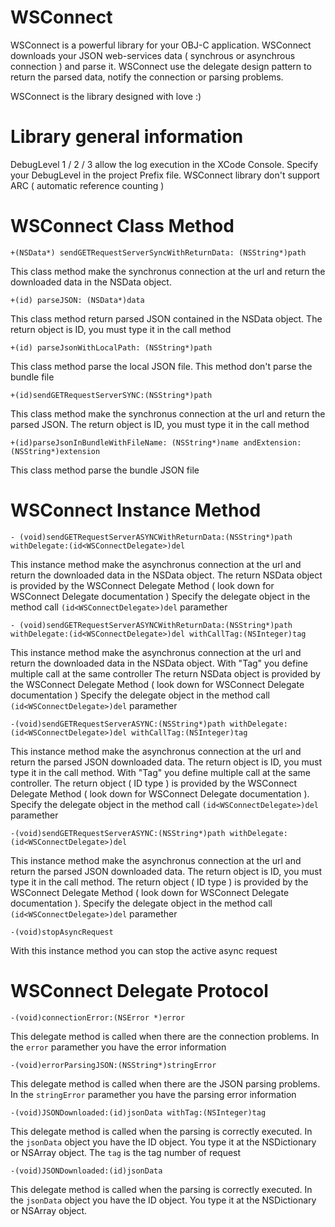 WSConnect
=========
WSConnect is a powerful library for your OBJ-C application.
WSConnect downloads your JSON web-services data ( synchrous or asynchrous connection ) and parse it.
WSConnect use the delegate design pattern to return the parsed data, notify the connection or parsing problems.

WSConnect is the library designed with love :)






Library general information
=========
DebugLevel 1 / 2 / 3 allow the log execution in the XCode Console. Specify your DebugLevel in the project Prefix file.
WSConnect library don't support ARC ( automatic reference counting )





WSConnect Class Method
=========
`+(NSData*) sendGETRequestServerSyncWithReturnData: (NSString*)path`

This class method make the synchronus connection at the url and return the downloaded data in the NSData object.


`+(id) parseJSON: (NSData*)data`

This class method return parsed JSON contained in the NSData object. The return object is ID, you must type it in the call method


`+(id) parseJsonWithLocalPath: (NSString*)path`

This class method parse the local JSON file. This method don't parse the bundle file


`+(id)sendGETRequestServerSYNC:(NSString*)path`

This class method make the synchronus connection at the url and return the parsed JSON. The return object is ID, you must type it in the call method


`+(id)parseJsonInBundleWithFileName: (NSString*)name andExtension: (NSString*)extension`

This class method parse the bundle JSON file



WSConnect Instance Method
=========
`- (void)sendGETRequestServerASYNCWithReturnData:(NSString*)path withDelegate:(id<WSConnectDelegate>)del`

This instance method make the asynchronus connection at the url and return the downloaded data in the NSData object.
The return NSData object is provided by the WSConnect Delegate Method ( look down for WSConnect Delegate documentation )
Specify the delegate object in the method call `(id<WSConnectDelegate>)del` paramether


`- (void)sendGETRequestServerASYNCWithReturnData:(NSString*)path withDelegate:(id<WSConnectDelegate>)del withCallTag:(NSInteger)tag`

This instance method make the asynchronus connection at the url and return the downloaded data in the NSData object.
With "Tag" you define multiple call at the same controller 
The return NSData object is provided by the WSConnect Delegate Method ( look down for WSConnect Delegate documentation )
Specify the delegate object in the method call `(id<WSConnectDelegate>)del` paramether


`-(void)sendGETRequestServerASYNC:(NSString*)path withDelegate:(id<WSConnectDelegate>)del withCallTag:(NSInteger)tag`

This instance method make the asynchronus connection at the url and return the parsed JSON downloaded data. The return object is ID, you must type it in the call method. With "Tag" you define multiple call at the same controller.
The return object ( ID type ) is provided by the WSConnect Delegate Method ( look down for WSConnect Delegate documentation ).
Specify the delegate object in the method call `(id<WSConnectDelegate>)del` paramether


`-(void)sendGETRequestServerASYNC:(NSString*)path withDelegate:(id<WSConnectDelegate>)del`

This instance method make the asynchronus connection at the url and return the parsed JSON downloaded data. The return object is ID, you must type it in the call method.
The return object ( ID type ) is provided by the WSConnect Delegate Method ( look down for WSConnect Delegate documentation ).
Specify the delegate object in the method call `(id<WSConnectDelegate>)del` paramether


`-(void)stopAsyncRequest`

With this instance method you can stop the active async request 




WSConnect Delegate Protocol
=========

`-(void)connectionError:(NSError *)error`

This delegate method is called when there are the connection problems. In the `error` paramether you have the error information

`-(void)errorParsingJSON:(NSString*)stringError`

This delegate method is called when there are the JSON parsing problems. In the `stringError` paramether you have the parsing error information


`-(void)JSONDownloaded:(id)jsonData withTag:(NSInteger)tag`

This delegate method is called when the parsing is correctly executed. In the `jsonData` object you have the ID object. You type it at the NSDictionary or NSArray object. The `tag` is the tag number of request


`-(void)JSONDownloaded:(id)jsonData`

This delegate method is called when the parsing is correctly executed. In the `jsonData` object you have the ID object. You type it at the NSDictionary or NSArray object. 
